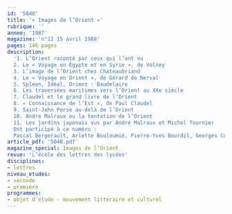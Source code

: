 ```yaml
---
id: '5048'
title: '« Images de l’Orient »'
rubrique: ''
annee: '1987'
magazine: 'n°12 15 avril 1988'
pages: 146 pages
description: 
  '1. L’Orient raconté par ceux qui l’ont vu
  2. Le « Voyage en Égypte et en Syrie », de Volney
  3. L’image de l’Orient chez Chateaubriand
  4. Le « Voyage en Orient », de Gérard de Nerval
  5. Spleen, Idéal, Orient : Baudelaire
  6. Les traversées maritimes vers l’Orient au XXe siècle
  7. Claudel et le grand livre de l’Orient
  8. « Connaissance de l’Est », de Paul Claudel
  9. Saint-John Perse au-delà de l’Orient
  10. André Malraux ou la tentation de l’Orient
  11. Les jardins japonais vus par André Malraux et Michel Tournier
  Ont participé à ce numéro :
  Pascal Bergerault, Arlette Bouloumié, Pierre-Yves Bourdil, Georges Cesbron, Véronique Grollier, Patrick Jager, André Labarrère, Yves Pihan, Yves Stalloni, Claude-André Tabart et Philippe Teissier'
article_pdf: '5048.pdf'
magazine_special: Images de l’Orient
revue: 'L’école des lettres des lycées'
disciplines:
- lettres
niveau_etudes:
- seconde
- première
programmes:
- objet d’étude - mouvement littéraire et culturel
---
```

